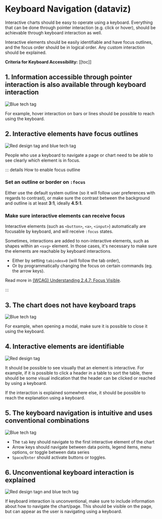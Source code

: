 # Keyboard Navigation (dataviz)

Interactive charts should be easy to operate using a keyboard. Everything that can be done through pointer interaction (e.g. click or hover), should be achievable through keyboard interaction as well. 

Interactive elements should be easily identifiable and have focus outlines, and the focus order should be in logical order. Any custom interaction should be explained.

**Criteria for Keyboard Accessibility:**
[[toc]]

## 1. Information accessible through pointer interaction is also available through keyboard interaction
![Blue tech tag](/foundations/dataviz/tag-tech.svg)

For example, hover interaction on bars or lines should be possible to reach using the keyboard.

## 2. Interactive elements have focus outlines
![Red design tag and blue tech tag](/foundations/dataviz/tag-design-and-tech.svg)

People who use a keyboard to navigate a page or chart need to be able to see clearly which element is in focus.

::: details How to enable focus outline

### Set an outline or border on `:focus`

Either use the default system outline (so it will follow user preferences with regards to contrast), or make sure the contrast between the background and outline is at least **3:1**, ideally **4.5:1**.

### Make sure interactive elements can receive focus

Interactive elements (such as `<button>`, `<a>`, `<input>`) automatically are focusable by keyboard, and will receive `:focus` states.

Sometimes, interactions are added to non-interactive elements, such as shapes within an `<svg>` element. In those cases, it's necessary to make sure the elements are reachable by keyboard interactions.

- Either by setting `tabindex=0` (will follow the tab order),
- Or by programmatically changing the focus on certain commands (eg. the arrow keys).

Read more in [(WCAG) Understanding 2.4.7: Focus Visible](https://www.w3.org/TR/UNDERSTANDING-WCAG20/navigation-mechanisms-focus-visible.html#navigation-mechanisms-focus-visible-examples-head).

:::

## 3. The chart does not have keyboard traps
![Blue tech tag](/foundations/dataviz/tag-tech.svg)

For example, when opening a modal, make sure it is possible to close it using the keyboard.

## 4. Interactive elements are identifiable
![Red design tag](/foundations/dataviz/tag-design.svg) 

It should be possible to see visually that an element is interactive. For example, if it is possible to click a header in a table to sort the table, there should be some visual indication that the header can be clicked or reached by using a keyboard.

If the interaction is explained somewhere else, it should be possible to reach the explanation using a keyboard.

<!-- This example needs to be handled in the design system --> 

## 5. The keyboard navigation is intuitive and uses conventional combinations
![Blue tech tag](/foundations/dataviz/tag-tech.svg)

- The `tab` key should navigate to the first interactive element of the chart <!-- And then go outside on next click? --> 
- Arrow keys should navigate between data points, legend items, menu options, or toggle between data series
- `Space`/`Enter` should activate buttons or toggles.

## 6. Unconventional keyboard interaction is explained
![Red design tagn and blue tech tag](/foundations/dataviz/tag-design-and-tech.svg)

If keyboard interaction is unconventional, make sure to include information about how to navigate the chart/page. This should be visible on the page, but can appear as the user is navigating using a keyboard. 
<!-- Is it ok if it appears on interaction? --> 
